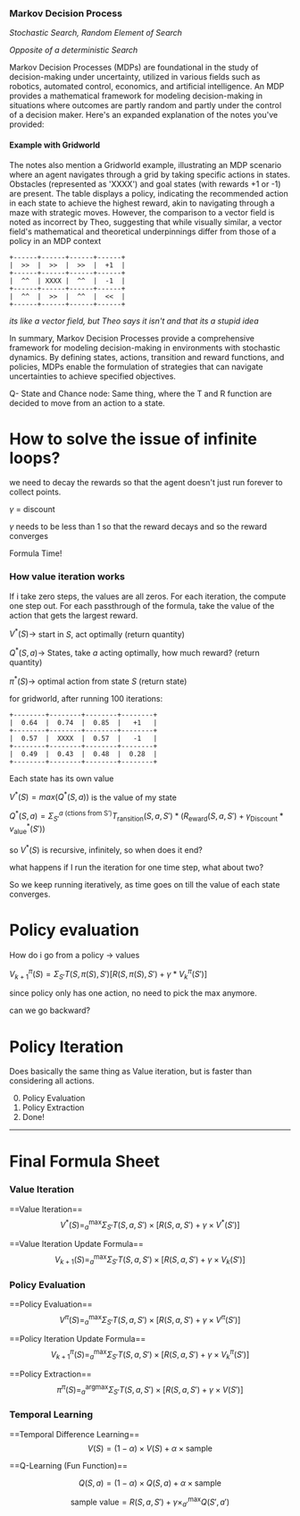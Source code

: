 ### Markov Decision Process
*Stochastic Search, Random Element of Search*

*Opposite of a deterministic Search*

Markov Decision Processes (MDPs) are foundational in the study of decision-making under uncertainty, utilized in various fields such as robotics, automated control, economics, and artificial intelligence. An MDP provides a mathematical framework for modeling decision-making in situations where outcomes are partly random and partly under the control of a decision maker. Here's an expanded explanation of the notes you've provided:


#### Example with Gridworld

The notes also mention a Gridworld example, illustrating an MDP scenario where an agent navigates through a grid by taking specific actions in states. Obstacles (represented as 'XXXX') and goal states (with rewards +1 or -1) are present. The table displays a policy, indicating the recommended action in each state to achieve the highest reward, akin to navigating through a maze with strategic moves. However, the comparison to a vector field is noted as incorrect by Theo, suggesting that while visually similar, a vector field's mathematical and theoretical underpinnings differ from those of a policy in an MDP context

```
+------+------+------+------+
|  >>  |  >>  |  >>  |  +1  |
+------+------+------+------+
|  ^^  | XXXX |  ^^  |  -1  |
+------+------+------+------+
|  ^^  |  >>  |  ^^  |  <<  |
+------+------+------+------+
```

*its like a vector field, but Theo says it isn't and that its a stupid idea*

In summary, Markov Decision Processes provide a comprehensive framework for modeling decision-making in environments with stochastic dynamics. By defining states, actions, transition and reward functions, and policies, MDPs enable the formulation of strategies that can navigate uncertainties to achieve specified objectives.


Q- State and Chance node: Same thing, where the T and R function are decided to move from an action to a state. 


# How to solve the issue of infinite loops?
we need to decay the rewards so that the agent doesn't just run forever to collect points.

$\gamma$ = discount

$\gamma$ needs to be less than 1 so that the reward decays and so the reward converges

Formula Time!

### How value iteration works

If i take zero steps, the values are all zeros.
For each iteration, the compute one step out.
For each passthrough of the formula, take the value of the action that gets the largest reward.

$V^*(S) \to$ start in $S$, act optimally (return quantity)

$Q^*(S, a) \to$ States, take $a$ acting optimally, how much reward? (return quantity)

$\pi^*(S) \to$ optimal action from state $S$ (return state)

for gridworld, after running 100 iterations:

```
+--------+--------+--------+--------+
|  0.64  |  0.74  |  0.85  |   +1   |
+--------+--------+--------+--------+
|  0.57  |  XXXX  |  0.57  |   -1   |
+--------+--------+--------+--------+
|  0.49  |  0.43  |  0.48  |  0.28  |
+--------+--------+--------+--------+
```

Each state has its own value

$V^*(S)=max(Q^*(S, a))$ is the value of my state

$Q^*(S, a) = \Sigma_{S'}^{a\text{ (ctions from S')}}T_{\text{ransition}}(S, a, S') * (R_{\text{eward}}(S, a, S') + \gamma_{\text{Discount}} * v^*_{\text{alue}}(S'))$


so $V^*(S)$ is recursive, infinitely, so when does it end?

what happens if I run the iteration for one time step, what about two?

So we keep running iteratively, as time goes on till the value of each state converges.

# Policy evaluation

How do i go from a policy -> values

$V^{\pi}_{k+1}(S)=\Sigma_{S'} T(S, \pi(S), S')[R(S, \pi(S), S') + \gamma*V^{\pi}_{k}(S')]$

since policy only has one action, no need to pick the max anymore.

can we go backward?



# Policy Iteration
Does basically the same thing as Value iteration, but is faster than considering all actions.

0. Policy Evaluation
1. Policy Extraction
2. Done!

---

# Final Formula Sheet

### Value Iteration

==Value Iteration==
$$V^{*}(S) = ^{\text{max}}_{a}\Sigma _{S'}T(S, a, S') \times [R(S, a, S') + \gamma \times V^{*}(S')]$$

==Value Iteration Update Formula==
$$V_{k+1}(S) = ^{\text{max}}_{a}\Sigma _{S'}T(S, a, S') \times [R(S, a, S') + \gamma \times V_{k}(S')]$$

### Policy Evaluation

==Policy Evaluation==
$$V^{\pi}(S) = ^{\text{max}}_{a}\Sigma _{S'}T(S, a, S') \times [R(S, a, S') + \gamma \times V^{\pi}(S')]$$

==Policy Iteration Update Formula==
$$V^{\pi}_{k+1}(S) = ^{\text{max}}_{a}\Sigma _{S'}T(S, a, S') \times [R(S, a, S') + \gamma \times V^{\pi}_{k}(S')]$$

==Policy Extraction==
$$\pi^{\pi}(S) = ^{\text{argmax}}_{a}\Sigma _{S'}T(S, a, S') \times [R(S, a, S') + \gamma \times V(S')]$$

### Temporal Learning

==Temporal Difference Learning==
$$V(S) = (1-\alpha) \times V(S) + \alpha \times \text{sample}$$

==Q-Learning (Fun Function)==

$$Q(S, a) = (1-\alpha) \times Q(S, a) + \alpha \times \text{sample}$$

$$\text{sample value} = R(S, a, S') + \gamma \times ^{\text{max}}_{a'}Q(S', a')$$